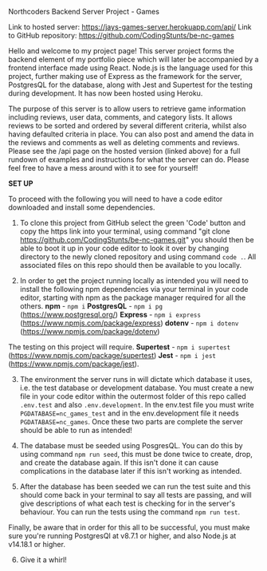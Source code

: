 Northcoders Backend Server Project - Games

Link to hosted server: https://jays-games-server.herokuapp.com/api/
Link to GitHub repository: https://github.com/CodingStunts/be-nc-games

Hello and welcome to my project page! This server project forms the backend element of my portfolio piece which will later be accompanied by a frontend interface made using React. Node.js is the language used for this project, further making use of Express as the framework for the server, PostgresQL for the database, along with Jest and Supertest for the testing during development. It has now been hosted using Heroku.

The purpose of this server is to allow users to retrieve game information including reviews, user data, comments, and category lists. It allows reviews to be sorted and ordered by several different criteria, whilst also having defaulted criteria in place. You can also post and amend the data in the reviews and comments as well as deleting comments and reviews.
Please see the /api page on the hosted version (linked above) for a full rundown of examples and instructions for what the server can do. Please feel free to have a mess around with it to see for yourself!

**SET UP**

To proceed with the following you will need to have a code editor downloaded and install some dependencies.

1. To clone this project from GitHub select the green 'Code' button and copy the https link into your terminal, using command "git clone https://github.com/CodingStunts/be-nc-games.git" you should then be able to boot it up in your code editor to look it over by changing directory to the newly cloned repository and using command `code .`. All associated files on this repo should then be available to you locally.

2. In order to get the project running locally as intended you will need to install the following npm dependencies via your terminal in your code editor, starting with npm as the package manager required for all the others.
   **npm** - `npm i`
   **PostgresQL** - `npm i pg` (https://www.postgresql.org/)
   **Express** - `npm i express` (https://www.npmjs.com/package/express)
   **dotenv** - `npm i dotenv` (https://www.npmjs.com/package/dotenv)

The testing on this project will require.
**Supertest** - `npm i supertest` (https://www.npmjs.com/package/supertest)
**Jest** - `npm i jest` (https://www.npmjs.com/package/jest).

3. The environment the server runs in will dictate which database it uses, i.e. the test database or development database. You must create a new file in your code editor within the outermost folder of this repo called `.env.test` and also `.env.development`. In the env.test file you must write `PGDATABASE=nc_games_test` and in the env.development file it needs `PGDATABASE=nc_games`. Once these two parts are complete the server should be able to run as intended!

4. The database must be seeded using PosgresQL. You can do this by using command `npm run seed`, this must be done twice to create, drop, and create the database again. If this isn't done it can cause complications in the database later if this isn't working as intended.

5. After the database has been seeded we can run the test suite and this should come back in your terminal to say all tests are passing, and will give descriptions of what each test is checking for in the server's behaviour. You can run the tests using the command `npm run test`.

Finally, be aware that in order for this all to be successful, you must make sure you're running PostgresQl at v8.7.1 or higher, and also Node.js at v14.18.1 or higher.

6. Give it a whirl!
